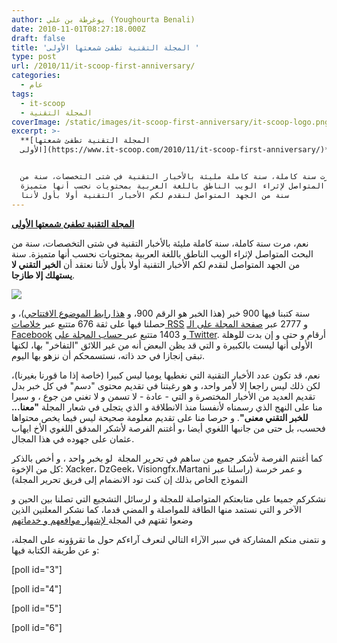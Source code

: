 ```yaml
---
author: يوغرطة بن علي (Youghourta Benali)
date: 2010-11-01T08:27:18.000Z
draft: false
title: 'المجلة التقنية تطفئ شمعتها الأولى '
type: post
url: /2010/11/it-scoop-first-anniversary/
categories:
  - عام
tags:
  - it-scoop
  - المجلة التقنية
coverImage: /static/images/it-scoop-first-anniversary/it-scoop-logo.png
excerpt: >-
  **[المجلة التقنية تطفئ شمعتها
  الأولى](https://www.it-scoop.com/2010/11/it-scoop-first-anniversary/)**


  نعم، مرت سنة كاملة، سنة كاملة مليئة بالأخبار التقنية في شتى التخصصات، سنة من
  البحث المتواصل لإثراء الويب الناطق باللغة العربية بمحتويات نحسب أنها متميزة.
  سنة من الجهد المتواصل لنقدم لكم الأخبار التقنية أولا بأول لأننا
---
```

**[المجلة التقنية تطفئ شمعتها الأولى](https://www.it-scoop.com/2010/11/it-scoop-first-anniversary/)**

نعم، مرت سنة كاملة، سنة كاملة مليئة بالأخبار التقنية في شتى التخصصات، سنة من البحث المتواصل لإثراء الويب الناطق باللغة العربية بمحتويات نحسب أنها متميزة. سنة من الجهد المتواصل لنقدم لكم الأخبار التقنية أولا بأول لأننا نعتقد أن **الخبر التقني لا يستهلك إلا طازجا**.

![](/static/images/it-scoop-first-anniversary/it-scoop-logo.png)

سنة كتبنا فيها 900 خبر (هذا الخبر هو الرقم 900، و [هذا رابط الموضوع الافتتاحي](https://www.it-scoop.com/2009/11/%d8%a7%d9%84%d8%a7%d9%81%d8%aa%d8%aa%d8%a7%d8%ad%d9%8a%d8%a9/))، و حصلنا فيها على ثقة 676 متتبع عبر [خلاصات RSS](http://www.facebook.com/pages/It-scoopcom-lmjl-ltqny/183670883733) و 2777 عبر [صفحة المجلة على الـ Facebook](http://www.facebook.com/ITscoopMagazine) و 1403 متتبع عبر[ حساب المجلة على Twitter](http://twitter.com/#!/it_scoop_com). أرقام و حتى و إن بدت للوهلة الأولى أنها ليست بالكبيرة و التي قد يظن البعض أنه من غير اللائق "التفاخر" بها، لكنها تبقى إنجازا في حد ذاته، نستسمحكم أن نزهو بها اليوم.

نعم، قد تكون عدد الأخبار التقنية التي نغطيها يوميا ليس كبيرا (خاصة إذا ما قورنا بغيرنا)، لكن ذلك ليس راجعا إلا لأمر واحد، و هو رغبتنا في تقديم محتوى "دسم" في كل خبر بدل تقديم العديد من الأخبار المختصرة و التي - عادة - لا تسمن و لا تغني من جوع ، و سيرا منا على النهج الذي رسمناه لأنفسنا منذ الانطلاقة و الذي يتجلى في شعار المجلة **"معنا... للخبر التقني معنى"**. و حرصا منا على تقديم معلومة صحيحة ليس فيما يخص محتواها فحسب، بل حتى من جانبها اللغوي أيضا ،و أغتنم الفرصة لأشكر المدقق اللغوي الأخ ايهاب عثمان على جهوده في هذا المجال.

كما أغتنم الفرصة لأشكر جميع من ساهم في تحرير المجلة  لو بخبر واحد ، و أخص بالذكر كل من الإخوة: Xacker، DzGeek، Visiongfx،Martani و عمر خرسة (راسلنا عبر النموذج الخاص بذلك إن كنت تود الانضمام إلى فريق تحرير المجلة)

نشكركم جميعا على متابعتكم المتواصلة للمجلة و لرسائل التشجيع التي تصلنا بين الحين و الآخر و التي نستمد منها الطاقة للمواصلة و المضي قدما، كما نشكر المعلنين الذين وضعوا ثقتهم في المجلة[ لإشهار مواقعهم و خدماتهم](https://www.it-scoop.com/adv/)

و نتمنى منكم المشاركة في سبر الآراء التالي لنعرف آراءكم حول ما تقرؤونه على المجلة، و عن طريقة الكتابة فيها:

\[poll id="3"]

\[poll id="4"]

\[poll id="5"]

\[poll id="6"]
